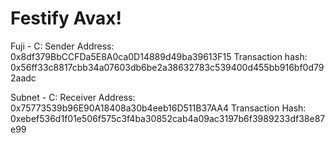 # Festify Avax!
Fuji - C: Sender Address: 0x8df379BbCCFDa5E8A0ca0D14889d49ba39613F15
Transaction hash: 0x56ff33c8817cbb34a07603db6be2a38632783c539400d455bb916bf0d792aadc

Subnet - C: Receiver Address: 0x75773539b96E90A18408a30b4eeb16D511B37AA4
Transaction Hash: 0xebef536d1f01e506f575c3f4ba30852cab4a09ac3197b6f3989233df38e87e99